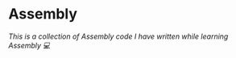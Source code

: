 # Assembly
<p><em>This is a collection of Assembly code I have written while learning Assembly 💻</em></p>

